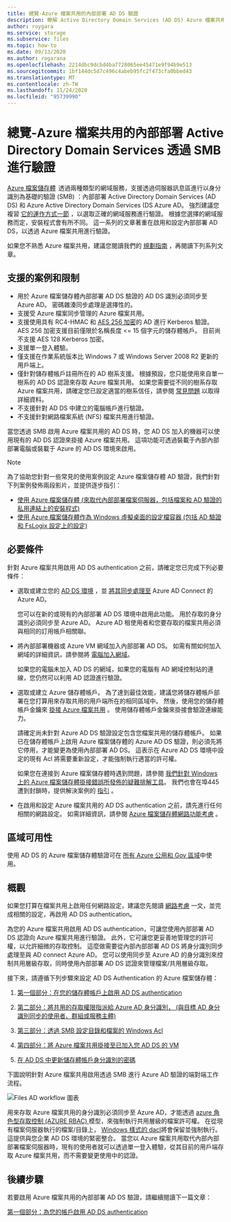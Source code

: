 ```yaml
---
title: 總覽-Azure 檔案共用的內部部署 AD DS 驗證
description: 瞭解 Active Directory Domain Services (AD DS) Azure 檔案共用的驗證。 本文將探討支援案例和可用性，並說明您的 AD DS 和 Azure active directory 之間的許可權如何運作。
author: roygara
ms.service: storage
ms.subservice: files
ms.topic: how-to
ms.date: 09/13/2020
ms.author: rogarana
ms.openlocfilehash: 2214dbc9dcbd4ba7728065ee45471e9f94b9e513
ms.sourcegitcommit: 1bf144dc5d7c496c4abeb95fc2f473cfa0bbed43
ms.translationtype: MT
ms.contentlocale: zh-TW
ms.lasthandoff: 11/24/2020
ms.locfileid: "95739990"
---
```

# <a name="overview---on-premises-active-directory-domain-services-authentication-over-smb-for-azure-file-shares"></a>總覽-Azure 檔案共用的內部部署 Active Directory Domain Services 透過 SMB 進行驗證

[Azure 檔案儲存體](storage-files-introduction.md)  透過兩種類型的網域服務，支援透過伺服器訊息區進行以身分識別為基礎的驗證 (SMB) ：內部部署 Active Directory Domain Services (AD DS) 和 Azure Active Directory Domain Services (DS Azure AD。 強烈建議您複習 [它的運作方式一節](./storage-files-active-directory-overview.md#how-it-works) ，以選取正確的網域服務進行驗證。 根據您選擇的網域服務而定，安裝程式會有所不同。 這一系列的文章著重在啟用和設定內部部署 AD DS，以透過 Azure 檔案共用進行驗證。

如果您不熟悉 Azure 檔案共用，建議您閱讀我們的 [規劃指南](storage-files-planning.md) ，再閱讀下列系列文章。

## <a name="supported-scenarios-and-restrictions"></a>支援的案例和限制

- 用於 Azure 檔案儲存體內部部署 AD DS 驗證的 AD DS 識別必須同步至 Azure AD。 密碼雜湊同步處理是選擇性的。 
- 支援受 Azure 檔案同步管理的 Azure 檔案共用。
- 支援使用具有 RC4-HMAC 和 [AES 256 加密](./storage-troubleshoot-windows-file-connection-problems.md#azure-files-on-premises-ad-ds-authentication-support-for-aes-256-kerberos-encryption)的 AD 進行 Kerberos 驗證。 AES 256 加密支援目前僅限於名稱長度 <= 15 個字元的儲存體帳戶。 目前尚不支援 AES 128 Kerberos 加密。
- 支援單一登入體驗。
- 僅支援在作業系統版本比 Windows 7 或 Windows Server 2008 R2 更新的用戶端上。
- 僅針對儲存體帳戶註冊所在的 AD 樹系支援。 根據預設，您只能使用來自單一樹系的 AD DS 認證來存取 Azure 檔案共用。 如果您需要從不同的樹系存取 Azure 檔案共用，請確定您已設定適當的樹系信任，請參閱 [常見問題](storage-files-faq.md#ad-ds--azure-ad-ds-authentication) 以取得詳細資料。
- 不支援針對 AD DS 中建立的電腦帳戶進行驗證。
- 不支援針對網路檔案系統 (NFS) 檔案共用進行驗證。

當您透過 SMB 啟用 Azure 檔案共用的 AD DS 時，您 AD DS 加入的機器可以使用現有的 AD DS 認證來掛接 Azure 檔案共用。 這項功能可透過裝載于內部內部部署電腦或裝載于 Azure 的 AD DS 環境來啟用。

> [!NOTE]
> 為了協助您針對一些常見的使用案例設定 Azure 檔案儲存體 AD 驗證，我們針對下列案例發佈兩段影片，並提供逐步指引：
> - [使用 Azure 檔案儲存體 (來取代內部部署檔案伺服器，包括檔案和 AD 驗證的私用連結上的安裝程式) ](https://sec.ch9.ms/ch9/3358/0addac01-3606-4e30-ad7b-f195f3ab3358/ITOpsTalkAzureFiles_high.mp4)
> - [使用 Azure 檔案儲存體作為 Windows 虛擬桌面的設定檔容器 (包括 AD 驗證和 FsLogix 設定上的設定) ](https://www.youtube.com/embed/9S5A1IJqfOQ)

## <a name="prerequisites"></a>必要條件 

針對 Azure 檔案共用啟用 AD DS authentication 之前，請確定您已完成下列必要條件： 

- 選取或建立您的 [AD DS 環境](/windows-server/identity/ad-ds/get-started/virtual-dc/active-directory-domain-services-overview) ，並 [將其同步處理至](../../active-directory/hybrid/how-to-connect-install-roadmap.md) Azure AD Connect 的 Azure AD。 

    您可以在新的或現有的內部部署 AD DS 環境中啟用此功能。 用於存取的身分識別必須同步至 Azure AD。 Azure AD 租使用者和您要存取的檔案共用必須與相同的訂用帳戶相關聯。

- 將內部部署機器或 Azure VM 網域加入內部部署 AD DS。 如需有關如何加入網域的詳細資訊，請參閱將 [電腦加入網域](/windows-server/identity/ad-fs/deployment/join-a-computer-to-a-domain)。

    如果您的電腦未加入 AD DS 的網域，如果您的電腦有 AD 網域控制站的連線，您仍然可以利用 AD 認證進行驗證。

- 選取或建立 Azure 儲存體帳戶。  為了達到最佳效能，建議您將儲存體帳戶部署在您打算用來存取共用的用戶端所在的相同區域中。 然後，使用您的儲存體帳戶金鑰來 [掛接 Azure 檔案共用](storage-how-to-use-files-windows.md) 。 使用儲存體帳戶金鑰來掛接會驗證連線能力。

    請確定尚未針對 Azure AD DS 驗證設定包含您檔案共用的儲存體帳戶。 如果已在儲存體帳戶上啟用 Azure 檔案儲存體的 Azure AD DS 驗證，則必須先將它停用，才能變更為使用內部部署 AD DS。 這表示在 Azure AD DS 環境中設定的現有 Acl 將需要重新設定，才能強制執行適當的許可權。


    如果您在連接到 Azure 檔案儲存體時遇到問題，請參閱 [我們針對 Windows 上的 Azure 檔案儲存體掛接錯誤所發佈的疑難排解工具](https://azure.microsoft.com/blog/new-troubleshooting-diagnostics-for-azure-files-mounting-errors-on-windows/)。 我們也會在埠445遭到封鎖時，提供解決案例的 [指引](./storage-files-faq.md#on-premises-access) 。 


- 在啟用和設定 Azure 檔案共用的 AD DS authentication 之前，請先進行任何相關的網路設定。 如需詳細資訊，請參閱 [Azure 檔案儲存體網路功能考慮](storage-files-networking-overview.md) 。

## <a name="regional-availability"></a>區域可用性

使用 AD DS 的 Azure 檔案儲存體驗證可在 [所有 Azure 公用和 Gov 區域](https://azure.microsoft.com/global-infrastructure/locations/)中使用。

## <a name="overview"></a>概觀

如果您打算在檔案共用上啟用任何網路設定，建議您先閱讀 [網路考慮](./storage-files-networking-overview.md) 一文，並完成相關的設定，再啟用 AD DS authentication。

為您的 Azure 檔案共用啟用 AD DS authentication，可讓您使用內部部署 AD DS 認證向 Azure 檔案共用進行驗證。 此外，它可讓您更妥善地管理您的許可權，以允許細微的存取控制。 這麼做需要從內部內部部署 AD DS 將身分識別同步處理至與 AD connect Azure AD。 您可以使用同步至 Azure AD 的身分識別來控制共用層級存取，同時使用內部部署 AD DS 認證來管理檔案/共用層級存取。

接下來，請遵循下列步驟來設定 AD DS Authentication 的 Azure 檔案儲存體： 

1. [第一個部分：在您的儲存體帳戶上啟用 AD DS authentication](storage-files-identity-ad-ds-enable.md)

1. [第二部分：將共用的存取權限指派給 Azure AD 身分識別， (與目標 AD 身分識別同步的使用者、群組或服務主體) ](storage-files-identity-ad-ds-assign-permissions.md)

1. [第三部分：透過 SMB 設定目錄和檔案的 Windows Acl](storage-files-identity-ad-ds-configure-permissions.md)
 
1. [第四部分：將 Azure 檔案共用掛接至已加入您 AD DS 的 VM](storage-files-identity-ad-ds-mount-file-share.md)

1. [在 AD DS 中更新儲存體帳戶身分識別的密碼](storage-files-identity-ad-ds-update-password.md)

下圖說明針對 Azure 檔案共用啟用透過 SMB 進行 Azure AD 驗證的端對端工作流程。 

![Files AD workflow 圖表](media/storage-files-active-directory-domain-services-enable/diagram-files-ad.png)

用來存取 Azure 檔案共用的身分識別必須同步至 Azure AD，才能透過 [azure 角色型存取控制 (AZURE RBAC) ](../../role-based-access-control/overview.md) 模型，來強制執行共用層級的檔案許可權。 在從現有檔案伺服器執行的檔案/目錄上， [Windows 樣式的 dacl](/previous-versions/technet-magazine/cc161041(v=msdn.10))將會保留並強制執行。 這提供與您企業 AD DS 環境的緊密整合。 當您以 Azure 檔案共用取代內部內部部署檔案伺服器時，現有的使用者就可以透過單一登入體驗，從其目前的用戶端存取 Azure 檔案共用，而不需要變更使用中的認證。  

## <a name="next-steps"></a>後續步驟

若要啟用 Azure 檔案共用的內部部署 AD DS 驗證，請繼續閱讀下一篇文章：

[第一個部分：為您的帳戶啟用 AD DS authentication](storage-files-identity-ad-ds-enable.md)
